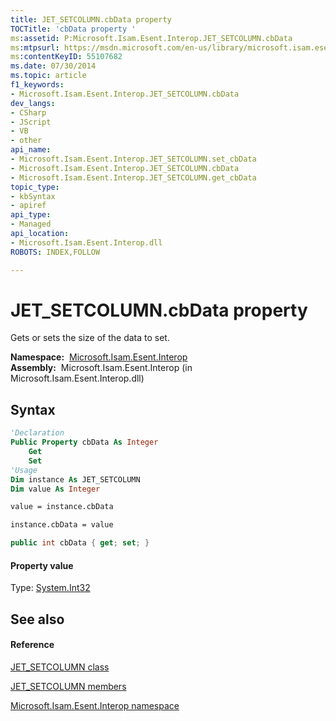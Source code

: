 ```yaml
---
title: JET_SETCOLUMN.cbData property 
TOCTitle: 'cbData property '
ms:assetid: P:Microsoft.Isam.Esent.Interop.JET_SETCOLUMN.cbData
ms:mtpsurl: https://msdn.microsoft.com/en-us/library/microsoft.isam.esent.interop.jet_setcolumn.cbdata(v=EXCHG.10)
ms:contentKeyID: 55107682
ms.date: 07/30/2014
ms.topic: article
f1_keywords:
- Microsoft.Isam.Esent.Interop.JET_SETCOLUMN.cbData
dev_langs:
- CSharp
- JScript
- VB
- other
api_name: 
- Microsoft.Isam.Esent.Interop.JET_SETCOLUMN.set_cbData
- Microsoft.Isam.Esent.Interop.JET_SETCOLUMN.cbData
- Microsoft.Isam.Esent.Interop.JET_SETCOLUMN.get_cbData
topic_type: 
- kbSyntax
- apiref
api_type: 
- Managed
api_location: 
- Microsoft.Isam.Esent.Interop.dll
ROBOTS: INDEX,FOLLOW

---
```


# JET_SETCOLUMN.cbData property

Gets or sets the size of the data to set.

**Namespace:**  [Microsoft.Isam.Esent.Interop](hh596136\(v=exchg.10\).md)  
**Assembly:**  Microsoft.Isam.Esent.Interop (in Microsoft.Isam.Esent.Interop.dll)

## Syntax

``` vb
'Declaration
Public Property cbData As Integer
    Get
    Set
'Usage
Dim instance As JET_SETCOLUMN
Dim value As Integer

value = instance.cbData

instance.cbData = value
```

``` csharp
public int cbData { get; set; }
```

#### Property value

Type: [System.Int32](https://docs.microsoft.com/dotnet/api/system.int32?redirectedfrom=MSDN)  

## See also

#### Reference

[JET_SETCOLUMN class](dn335260\(v=exchg.10\).md)

[JET_SETCOLUMN members](dn335261\(v=exchg.10\).md)

[Microsoft.Isam.Esent.Interop namespace](hh596136\(v=exchg.10\).md)

